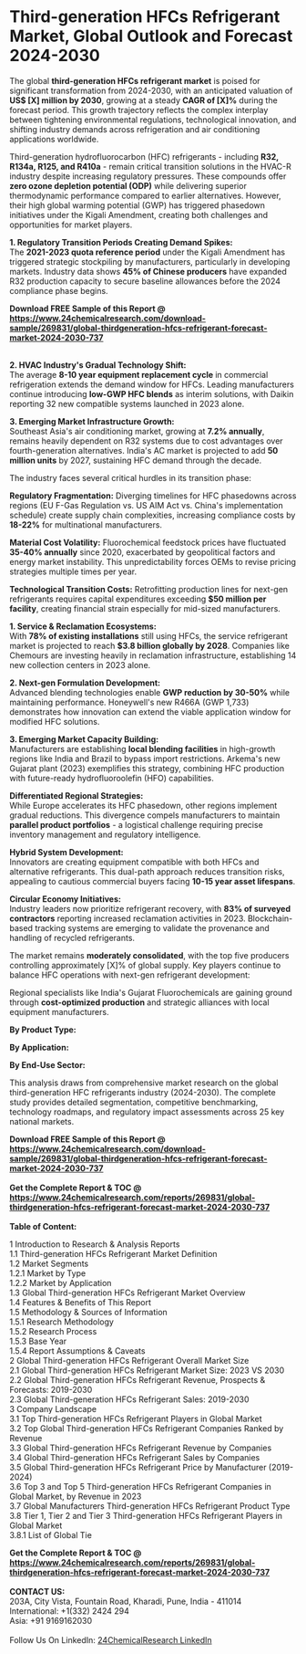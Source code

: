 <h1>Third-generation HFCs Refrigerant Market, Global Outlook and Forecast 2024-2030</h1><p>The global <strong>third-generation HFCs refrigerant market</strong> is poised for significant transformation from 2024-2030, with an anticipated valuation of <strong>US$ [X] million by 2030</strong>, growing at a steady <strong>CAGR of [X]%</strong> during the forecast period. This growth trajectory reflects the complex interplay between tightening environmental regulations, technological innovation, and shifting industry demands across refrigeration and air conditioning applications worldwide.</p><p>Third-generation hydrofluorocarbon (HFC) refrigerants - including <strong>R32, R134a, R125, and R410a</strong> - remain critical transition solutions in the HVAC-R industry despite increasing regulatory pressures. These compounds offer <strong>zero ozone depletion potential (ODP)</strong> while delivering superior thermodynamic performance compared to earlier alternatives. However, their high global warming potential (GWP) has triggered phasedown initiatives under the Kigali Amendment, creating both challenges and opportunities for market players.</p><p><strong>1. Regulatory Transition Periods Creating Demand Spikes:</strong><br>
The <strong>2021-2023 quota reference period</strong> under the Kigali Amendment has triggered strategic stockpiling by manufacturers, particularly in developing markets. Industry data shows <strong>45% of Chinese producers</strong> have expanded R32 production capacity to secure baseline allowances before the 2024 compliance phase begins.</p><div><b>Download FREE Sample of this Report @ 
            <a href="https://www.24chemicalresearch.com/download-sample/269831/global-thirdgeneration-hfcs-refrigerant-forecast-market-2024-2030-737">
            https://www.24chemicalresearch.com/download-sample/269831/global-thirdgeneration-hfcs-refrigerant-forecast-market-2024-2030-737</a></b></div><br><p><strong>2. HVAC Industry's Gradual Technology Shift:</strong><br>
The average <strong>8-10 year equipment replacement cycle</strong> in commercial refrigeration extends the demand window for HFCs. Leading manufacturers continue introducing <strong>low-GWP HFC blends</strong> as interim solutions, with Daikin reporting 32 new compatible systems launched in 2023 alone.</p><p><strong>3. Emerging Market Infrastructure Growth:</strong><br>
Southeast Asia's air conditioning market, growing at <strong>7.2% annually</strong>, remains heavily dependent on R32 systems due to cost advantages over fourth-generation alternatives. India's AC market is projected to add <strong>50 million units</strong> by 2027, sustaining HFC demand through the decade.</p><p>The industry faces several critical hurdles in its transition phase:</p><p><strong>Regulatory Fragmentation:</strong> Diverging timelines for HFC phasedowns across regions (EU F-Gas Regulation vs. US AIM Act vs. China's implementation schedule) create supply chain complexities, increasing compliance costs by <strong>18-22%</strong> for multinational manufacturers.</p><p><strong>Material Cost Volatility:</strong> Fluorochemical feedstock prices have fluctuated <strong>35-40% annually</strong> since 2020, exacerbated by geopolitical factors and energy market instability. This unpredictability forces OEMs to revise pricing strategies multiple times per year.</p><p><strong>Technological Transition Costs:</strong> Retrofitting production lines for next-gen refrigerants requires capital expenditures exceeding <strong>$50 million per facility</strong>, creating financial strain especially for mid-sized manufacturers.</p><p><strong>1. Service &amp; Reclamation Ecosystems:</strong><br>
With <strong>78% of existing installations</strong> still using HFCs, the service refrigerant market is projected to reach <strong>$3.8 billion globally by 2028</strong>. Companies like Chemours are investing heavily in reclamation infrastructure, establishing 14 new collection centers in 2023 alone.</p><p><strong>2. Next-gen Formulation Development:</strong><br>
Advanced blending technologies enable <strong>GWP reduction by 30-50%</strong> while maintaining performance. Honeywell's new R466A (GWP 1,733) demonstrates how innovation can extend the viable application window for modified HFC solutions.</p><p><strong>3. Emerging Market Capacity Building:</strong><br>
Manufacturers are establishing <strong>local blending facilities</strong> in high-growth regions like India and Brazil to bypass import restrictions. Arkema's new Gujarat plant (2023) exemplifies this strategy, combining HFC production with future-ready hydrofluoroolefin (HFO) capabilities.</p><p><strong>Differentiated Regional Strategies:</strong><br>
	While Europe accelerates its HFC phasedown, other regions implement gradual reductions. This divergence compels manufacturers to maintain <strong>parallel product portfolios</strong> - a logistical challenge requiring precise inventory management and regulatory intelligence.</p><p><strong>Hybrid System Development:</strong><br>
	Innovators are creating equipment compatible with both HFCs and alternative refrigerants. This dual-path approach reduces transition risks, appealing to cautious commercial buyers facing <strong>10-15 year asset lifespans</strong>.</p><p><strong>Circular Economy Initiatives:</strong><br>
	Industry leaders now prioritize refrigerant recovery, with <strong>83% of surveyed contractors</strong> reporting increased reclamation activities in 2023. Blockchain-based tracking systems are emerging to validate the provenance and handling of recycled refrigerants.</p><p>The market remains <strong>moderately consolidated</strong>, with the top five producers controlling approximately [X]% of global supply. Key players continue to balance HFC operations with next-gen refrigerant development:</p><p>Regional specialists like India's Gujarat Fluorochemicals are gaining ground through <strong>cost-optimized production</strong> and strategic alliances with local equipment manufacturers.</p><p><strong>By Product Type:</strong></p><p><strong>By Application:</strong></p><p><strong>By End-Use Sector:</strong></p><p>This analysis draws from comprehensive market research on the global third-generation HFC refrigerants industry (2024-2030). The complete study provides detailed segmentation, competitive benchmarking, technology roadmaps, and regulatory impact assessments across 25 key national markets.</p><div><b>Download FREE Sample of this Report @ 
            <a href="https://www.24chemicalresearch.com/download-sample/269831/global-thirdgeneration-hfcs-refrigerant-forecast-market-2024-2030-737">
            https://www.24chemicalresearch.com/download-sample/269831/global-thirdgeneration-hfcs-refrigerant-forecast-market-2024-2030-737</a></b></div><br><div><b>Get the Complete Report & TOC @ 
            <a href="https://www.24chemicalresearch.com/reports/269831/global-thirdgeneration-hfcs-refrigerant-forecast-market-2024-2030-737">
            https://www.24chemicalresearch.com/reports/269831/global-thirdgeneration-hfcs-refrigerant-forecast-market-2024-2030-737</a></b></div><br>
            <b>Table of Content:</b><p>1 Introduction to Research & Analysis Reports<br />
    1.1 Third-generation HFCs Refrigerant Market Definition<br />
    1.2 Market Segments<br />
        1.2.1 Market by Type<br />
        1.2.2 Market by Application<br />
    1.3 Global Third-generation HFCs Refrigerant Market Overview<br />
    1.4 Features & Benefits of This Report<br />
    1.5 Methodology & Sources of Information<br />
        1.5.1 Research Methodology<br />
        1.5.2 Research Process<br />
        1.5.3 Base Year<br />
        1.5.4 Report Assumptions & Caveats<br />
2 Global Third-generation HFCs Refrigerant Overall Market Size<br />
    2.1 Global Third-generation HFCs Refrigerant Market Size: 2023 VS 2030<br />
    2.2 Global Third-generation HFCs Refrigerant Revenue, Prospects & Forecasts: 2019-2030<br />
    2.3 Global Third-generation HFCs Refrigerant Sales: 2019-2030<br />
3 Company Landscape<br />
    3.1 Top Third-generation HFCs Refrigerant Players in Global Market<br />
    3.2 Top Global Third-generation HFCs Refrigerant Companies Ranked by Revenue<br />
    3.3 Global Third-generation HFCs Refrigerant Revenue by Companies<br />
    3.4 Global Third-generation HFCs Refrigerant Sales by Companies<br />
    3.5 Global Third-generation HFCs Refrigerant Price by Manufacturer (2019-2024)<br />
    3.6 Top 3 and Top 5 Third-generation HFCs Refrigerant Companies in Global Market, by Revenue in 2023<br />
    3.7 Global Manufacturers Third-generation HFCs Refrigerant Product Type<br />
    3.8 Tier 1, Tier 2 and Tier 3 Third-generation HFCs Refrigerant Players in Global Market<br />
        3.8.1 List of Global Tie</p><div><b>Get the Complete Report & TOC @ 
            <a href="https://www.24chemicalresearch.com/reports/269831/global-thirdgeneration-hfcs-refrigerant-forecast-market-2024-2030-737">
            https://www.24chemicalresearch.com/reports/269831/global-thirdgeneration-hfcs-refrigerant-forecast-market-2024-2030-737</a></b></div><br><b>CONTACT US:</b><br>
            203A, City Vista, Fountain Road, Kharadi, Pune, India - 411014<br>
            International: +1(332) 2424 294<br>
            Asia: +91 9169162030 <br><br>
            Follow Us On LinkedIn: <a href="https://www.linkedin.com/company/24chemicalresearch/">24ChemicalResearch LinkedIn</a>
